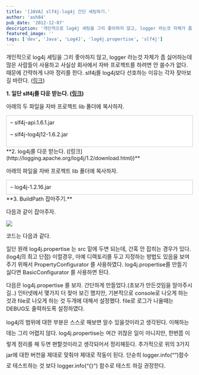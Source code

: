 ```yaml
---
title: '[JAVA] slf4j-log4j 간단 세팅하기.'
author: 'ash84'
pub_date: '2012-12-07'
description: '개인적으로 log4j 세팅을 그리 좋아하지 않고, logger 라는것 자체가 좀 싫어하는데 많은 사람들이 사용하고 사실상 회사에서 자바 프로젝트를 하려면 안 쓸수가 없다. 때문에 간략하게 나마 정리를 한다. slf4j를 log4j보다 선호하는 이유는 각자 찾아보길 바란다. ([링크](https://www.google.com/search?q=slf4j%EB%A5%BC+%EC%82%AC%EC%9A%A'
featured_image: ''
tags: ['dev', 'Java', 'Log4J', 'log4j.propertise', 'slf4j']
---
```



<span style="font-size: 11pt;">개인적으로 log4j 세팅을 그리 좋아하지 않고, logger 라는것 자체가 좀 싫어하는데 많은 사람들이 사용하고 사실상 회사에서 자바 프로젝트를 하려면 안 쓸수가 없다. 때문에 간략하게 나마 정리를 한다. slf4j를 log4j보다 선호하는 이유는 각자 찾아보길 바란다. (</span>[<span style="font-size: 11pt;">링크</span>](https://www.google.com/search?q=slf4j%EB%A5%BC+%EC%82%AC%EC%9A%A9%ED%95%B4%EC%95%BC+%ED%95%98%EB%8A%94+%EC%9D%B4%EC%9C%A0&oq=slf4j%EB%A5%BC+%EC%82%AC%EC%9A%A9%ED%95%B4%EC%95%BC+%ED%95%98%EB%8A%94+%EC%9D%B4%EC%9C%A0&aqs=chrome.0.57.10108&sugexp=chrome,mod=9&sourceid=chrome&ie=UTF-8)<span style="font-size: 11pt;">) </span>

**<span style="font-size: 11pt;">1. 일단 slf4j를 다운 받는다. (</span>[<span style="font-size: 11pt;">링크</span>](http://www.slf4j.org/download.html)<span style="font-size: 11pt;">)</span>**

<span style="font-size: 11pt;">아래의 두 파일을 자바 프로젝트 lib 폴더에 복사하자. </span>

<div class="txc-textbox" style="border: 1px solid rgb(203, 203, 203); background-color: rgb(255, 255, 255); padding: 10px; text-align: justify;"><span style="font-size: 11pt;">– slf4j-api.1.6.1.jar</span>

<span style="font-size: 11pt;">– slf4j-log4j12-1.6.2.jar </span>

</div>**<span style="font-size: 11pt;">2. log4j를 다운 받는다. (</span>[<span style="font-size: 11pt;">링크</span>](http://logging.apache.org/log4j/1.2/download.html)<span style="font-size: 11pt;">)</span>**

<span style="font-size: 11pt;">아래의 파일을 자바 프로젝트 lib 폴더에 복사하자. </span>

<div class="txc-textbox" style="border: 1px solid rgb(203, 203, 203); background-color: rgb(255, 255, 255); padding: 10px; text-align: justify;"><span style="font-size: 11pt;">– log4j-1.2.16.jar</span>

</div><span style="font-size: 11pt;">**3. BuildPath 잡아주기.** </span>

<span style="font-size: 11pt;">다음과 같이 잡아주자. </span>

![](http://ash84.net/wp-content/uploads/1/cfile8.uf.0319413850C17E1F21BF8A.PNG)

<span style="font-size: 11pt;">코드는 다음과 같다. </span>

<script src="https://gist.github.com/4230118.js"><span style="font-size: 11pt;"></script>

<span style="font-size: 11pt;">일단 원래 log4j.propertise 는 src 밑에 두면 되는데, 간혹 안 잡히는 경우가 있다.(log4j의 최고 단점) 이럴경우, 아예 디렉토리를 두고 지정하는 방법도 있음을 보여주기 위해서 PropertyConfigurator 를 사용하였다. log4j.propertise를 만들기 싫다면 BasicConfigurator 를 사용하면 된다. </span>

<span style="font-size: 11pt;">다음은 log4j.propertise 를 보자. 간단하게 만들었다.(초보가 만든것임을 알아주시길..) 인터넷에서 몇가지 더 찾아 보긴 했지만, 기본적으로 console로 나오게 하는 것과 file로 나오게 하는 것 두개에 대해서 설정했다. file로 로그가 나올때는 DEBUG도 출력하도록 설정하였다. </span>

<span style="font-size: 11pt;">  
</span>

<script src="https://gist.github.com/4230138.js"><span style="font-size: 11pt;"></script>

<span style="font-size: 11pt; line-height:2;">log4j의 범위에 대한 부분은 스스로 해보면 알수 있을것이라고 생각된다. 이해하는데는 그리 어렵지 않다. log4j.propertise는 여간 귀찮은 일이 아니지만, 한번쯤 이렇게 정리를 해 두면 편할것이라고 생각되어서 정리해둔다. 추가적으로 위의 3가지 jar에 대한 버전을 제대로 맞춰야 제대로 작동이 된다. 단순히 logger.info(“”)함수로 테스트하는 것 보다 logger.info(“{}”) 함수로 테스트 하길 권장한다. </span>



